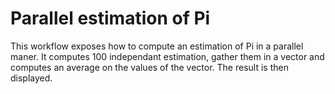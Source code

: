 
# Parallel estimation of Pi 

This workflow exposes how to compute an estimation of Pi in a parallel maner. It computes 100 independant estimation, gather them in a vector and computes an average on the values of the vector. The result is then displayed.


